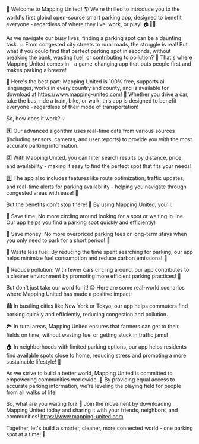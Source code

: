 🚨 Welcome to Mapping United! 🌎 We're thrilled to introduce you to the world's first global open-source smart parking app, designed to benefit everyone - regardless of where they live, work, or play! 🏠🏃‍♀️

As we navigate our busy lives, finding a parking spot can be a daunting task. 💥 From congested city streets to rural roads, the struggle is real! But what if you could find that perfect parking spot in seconds, without breaking the bank, wasting fuel, or contributing to pollution? 🌟 That's where Mapping United comes in - a game-changing app that puts people first and makes parking a breeze!

🎉 Here's the best part: Mapping United is 100% free, supports all languages, works in every country and county, and is available for download at https://www.mapping-united.com! 📲 Whether you drive a car, take the bus, ride a train, bike, or walk, this app is designed to benefit everyone - regardless of their mode of transportation!

So, how does it work? 💡

1️⃣ Our advanced algorithm uses real-time data from various sources (including sensors, cameras, and user reports) to provide you with the most accurate parking information.

2️⃣ With Mapping United, you can filter search results by distance, price, and availability - making it easy to find the perfect spot that fits your needs!

3️⃣ The app also includes features like route optimization, traffic updates, and real-time alerts for parking availability - helping you navigate through congested areas with ease! 🚗

But the benefits don't stop there! 🌈 By using Mapping United, you'll:

🔹 Save time: No more circling around looking for a spot or waiting in line. Our app helps you find a parking spot quickly and efficiently!

🔹 Save money: No more overpriced parking fees or long-term stays when you only need to park for a short period! 🏦

🔹 Waste less fuel: By reducing the time spent searching for parking, our app helps minimize fuel consumption and reduce carbon emissions! 🌱

🔹 Reduce pollution: With fewer cars circling around, our app contributes to a cleaner environment by promoting more efficient parking practices! 💚

But don't just take our word for it! 😊 Here are some real-world scenarios where Mapping United has made a positive impact:

🏙️ In bustling cities like New York or Tokyo, our app helps commuters find parking quickly and efficiently, reducing congestion and pollution.

🏞️ In rural areas, Mapping United ensures that farmers can get to their fields on time, without wasting fuel or getting stuck in traffic jams!

🏠 In neighborhoods with limited parking options, our app helps residents find available spots close to home, reducing stress and promoting a more sustainable lifestyle! 🏡

As we strive to build a better world, Mapping United is committed to empowering communities worldwide. 💪 By providing equal access to accurate parking information, we're leveling the playing field for people from all walks of life!

So, what are you waiting for? 🎉 Join the movement by downloading Mapping United today and sharing it with your friends, neighbors, and communities! https://www.mapping-united.com

Together, let's build a smarter, cleaner, more connected world - one parking spot at a time! 💫